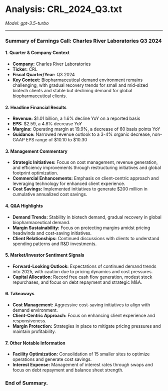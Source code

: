 # Analysis: CRL_2024_Q3.txt

*Model: gpt-3.5-turbo*

---

### Summary of Earnings Call: Charles River Laboratories Q3 2024

#### 1. Quarter & Company Context
- **Company:** Charles River Laboratories
- **Ticker:** CRL
- **Fiscal Quarter/Year:** Q3 2024
- **Key Context:** Biopharmaceutical demand environment remains challenging, with gradual recovery trends for small and mid-sized biotech clients and stable but declining demand for global biopharmaceutical clients.

#### 2. Headline Financial Results
- **Revenue:** $1.01 billion, a 1.6% decline YoY on a reported basis
- **EPS:** $2.59, a 4.8% decrease YoY
- **Margins:** Operating margin at 19.9%, a decrease of 60 basis points YoY
- **Guidance:** Narrowed revenue outlook to a 3-4% organic decrease, non-GAAP EPS range of $10.10 to $10.30

#### 3. Management Commentary
- **Strategic Initiatives:** Focus on cost management, revenue generation, and efficiency improvements through restructuring initiatives and global footprint optimization.
- **Commercial Enhancements:** Emphasis on client-centric approach and leveraging technology for enhanced client experience.
- **Cost Savings:** Implemented initiatives to generate $200 million in cumulative annualized cost savings.

#### 4. Q&A Highlights
- **Demand Trends:** Stability in biotech demand, gradual recovery in global biopharmaceutical demand.
- **Margin Sustainability:** Focus on protecting margins amidst pricing headwinds and cost-saving initiatives.
- **Client Relationships:** Continued discussions with clients to understand spending patterns and R&D investments.

#### 5. Market/Investor Sentiment Signals
- **Forward-Looking Outlook:** Expectations of continued demand trends into 2025, with caution due to pricing dynamics and cost pressures.
- **Capital Allocation:** Record free cash flow generation, modest stock repurchases, and focus on debt repayment and strategic M&A.

#### 6. Takeaways
- **Cost Management:** Aggressive cost-saving initiatives to align with demand environment.
- **Client-Centric Approach:** Focus on enhancing client experience and responsiveness.
- **Margin Protection:** Strategies in place to mitigate pricing pressures and maintain profitability.

#### 7. Other Notable Information
- **Facility Optimization:** Consolidation of 15 smaller sites to optimize operations and generate cost savings.
- **Interest Expense:** Management of interest rates through swaps and focus on debt repayment and balance sheet strength.

### End of Summary.